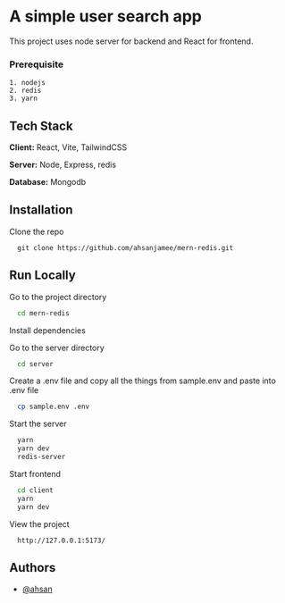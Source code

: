 # A simple user search app

This project uses node server for backend and React for frontend.

### Prerequisite

    1. nodejs
    2. redis
    3. yarn

## Tech Stack

**Client:** React, Vite, TailwindCSS

**Server:** Node, Express, redis

**Database:** Mongodb

## Installation

Clone the repo

```
  git clone https://github.com/ahsanjamee/mern-redis.git
```

## Run Locally

Go to the project directory

```bash
  cd mern-redis
```

Install dependencies

Go to the server directory

```bash
  cd server
```

Create a .env file and copy all the things from sample.env and paste into .env file

```bash
  cp sample.env .env
```

Start the server

```bash
  yarn
  yarn dev
  redis-server
```

Start frontend

```bash
  cd client
  yarn
  yarn dev
```

View the project

```
  http://127.0.0.1:5173/
```

## Authors

- [@ahsan](https://github.com/ahsanjamee)
